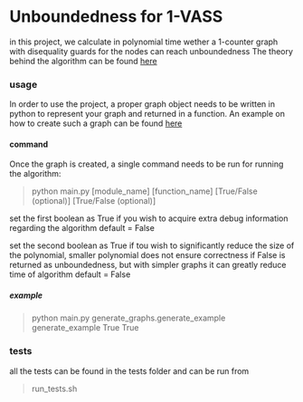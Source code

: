# Unboundedness for 1-VASS
 in this project, we calculate in polynomial time wether a 1-counter graph with disequality guards for the nodes can reach unboundedness
 The theory behind the algorithm can be found [here](https://doi.org/10.4230/LIPIcs.CONCUR.2020.38)
 
 ### usage
 In order to use the project, a proper graph object needs to be written in python to represent your graph and returned in a function.
 An example on how to create such a graph can be found [here](Unboundedness-for-1-VASS/generate_graphs/generate_example)
 #### command
 Once the graph is created, a single command needs to be run for running the algorithm:
 
 > python main.py \[module_name\] \[function_name\] \[True/False (optional)\] \[True/False (optional)\]


 set the first boolean as True if you wish to acquire extra debug information regarding the algorithm
 default = False
 
 set the second boolean as True if tou wish to significantly reduce the size of the polynomial, 
 smaller polynomial does not ensure correctness if False is returned as unboundedness, but with simpler graphs it can greatly reduce time of algorithm
 default = False
 
 ##### example
  >python main.py generate_graphs.generate_example generate_example True True


 ### tests
 all the tests can be found in the tests folder and can be run from 
 >run_tests.sh

 
  
